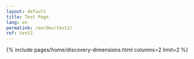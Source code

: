 ```yaml
---
layout: default
title: Test Page
lang: en
permalink: /en/dev/test2/
ref: test2
---
```

{% include pages/home/discovery-dimensions.html columns=2 limit=2 %}
